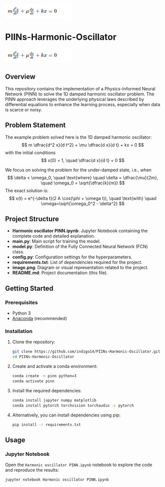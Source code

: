 ![alt text](image.png)
# PIINs-Harmonic-Oscillator

![Project Image](image.png)

## Overview
This repository contains the implementation of a Physics-Informed Neural Network (PINN) to solve the 1D damped harmonic oscillator problem. The PINN approach leverages the underlying physical laws described by differential equations to enhance the learning process, especially when data is scarce or noisy.

## Problem Statement
The example problem solved here is the 1D damped harmonic oscillator:
$$
m \dfrac{d^2 x}{d t^2} + \mu \dfrac{d x}{d t} + kx = 0
$$
with the initial conditions
$$
x(0) = 1, \quad \dfrac{d x}{d t} = 0
$$

We focus on solving the problem for the under-damped state, i.e., when 
$$
\delta < \omega_0, \quad \text{where} \quad \delta = \dfrac{\mu}{2m}, \quad \omega_0 = \sqrt{\dfrac{k}{m}}
$$
The exact solution is:
$$
x(t) = e^{-\delta t}(2 A \cos(\phi + \omega t)), \quad \text{with} \quad \omega=\sqrt{\omega_0^2 - \delta^2}
$$


## Project Structure
- **Harmonic oscillator PINN.ipynb**: Jupyter Notebook containing the complete code and detailed explanation.
- **main.py**: Main script for training the model.
- **model.py**: Definition of the Fully Connected Neural Network (FCN) class.
- **config.py**: Configuration settings for the hyperparameters.
- **requirements.txt**: List of dependencies required for the project.
- **image.png**: Diagram or visual representation related to the project.
- **README.md**: Project documentation (this file).

## Getting Started

### Prerequisites
- Python 3
- [Anaconda](https://www.anaconda.com/products/distribution) (recommended)

### Installation
1. Clone the repository:
    ```bash
    git clone https://github.com/indigo14/PIINs-Harmonic-Oscillator.git
    cd PIINs-Harmonic-Oscillator
    ```

2. Create and activate a conda environment:
    ```bash
    conda create -n pinn python=3
    conda activate pinn
    ```

3. Install the required dependencies:
    ```bash
    conda install jupyter numpy matplotlib
    conda install pytorch torchvision torchaudio -c pytorch
    ```

4. Alternatively, you can install dependencies using pip:
    ```bash
    pip install -r requirements.txt
    ```

## Usage
### Jupyter Notebook
Open the `Harmonic oscillator PINN.ipynb` notebook to explore the code and reproduce the results:
```bash
jupyter notebook Harmonic oscillator PINN.ipynb
